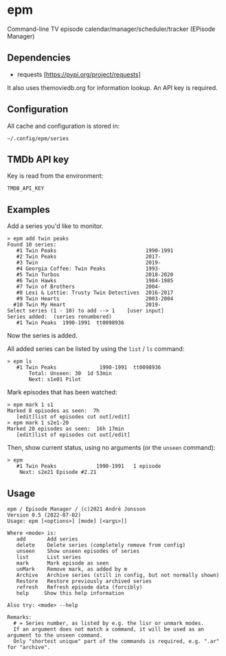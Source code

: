 # epm

Command-line TV episode calendar/manager/scheduler/tracker (EPisode Manager)

## Dependencies

- requests [https://pypi.org/project/requests]

It also uses themoviedb.org for information lookup. An API key is required.

## Configuration

All cache and configuration is stored in:

    ~/.config/epm/series
	
## TMDb API key

Key is read from the environment:

    TMDB_API_KEY

## Examples

Add a series you'd like to monitor.

    > epm add twin peaks 
    Found 10 series:
       #1 Twin Peaks                             1990-1991
       #2 Twin Peaks                             2017-    
       #3 Twin                                   2019-    
       #4 Georgia Coffee: Twin Peaks             1993-    
       #5 Twin Turbos                            2018-2020
       #6 Twin Hawks                             1984-1985
       #7 Twin of Brothers                       2004-    
       #8 Lexi & Lottie: Trusty Twin Detectives  2016-2017
       #9 Twin Hearts                            2003-2004
      #10 Twin My Heart                          2019-    
    Select series (1 - 10) to add --> 1    [user input]
    Series added:  (series renumbered)
       #1 Twin Peaks  1990-1991  tt0098936

Now the series is added.

All added series can be listed by using the `list` / `ls` command:

    > epm ls
       #1 Twin Peaks              1990-1991  tt0098936
           Total: Unseen: 30  1d 53min
           Next: s1e01 Pilot  

Mark episodes that has been watched:

    > epm mark 1 s1
    Marked 8 episodes as seen:  7h
       [edit]list of episodes cut out[/edit]
	> epm mark 1 s2e1-20
    Marked 20 episodes as seen:  16h 17min
       [edit]list of episodes cut out[/edit]

Then, show current status, using no arguments (or the `unseen` command):

    > epm
       #1 Twin Peaks             1990-1991   1 episode
        Next: s2e21 Episode #2.21              
## Usage

    epm / Episode Manager / (c)2021 André Jonsson
    Version 0.5 (2022-07-02) 
    Usage: epm [<options>] [mode] [<args>]]
    
    Where <mode> is:
       add       Add series
       delete    Delete series (completely remove from config)
       unseen    Show unseen episodes of series
       list      List series
       mark      Mark episode as seen
       unMark    Remove mark, as added by m
       Archive   Archive series (still in config, but not normally shown)
       Restore   Restore previously archived series
       refresh   Refresh episode data (forcibly)
       help     Show this help information
    
    Also try: <mode> --help
    
    Remarks:
      # = Series number, as listed by e.g. the lisr or unmark modes.
      If an argument does not match a command, it will be used as an argument to the unseen command.
      Only "shortest unique" part of the commands is required, e.g. ".ar"  for "archive".
   

